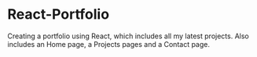 # React-Portfolio
Creating a portfolio using React, which includes all my latest projects. Also includes an Home page, a Projects pages and a Contact page.
